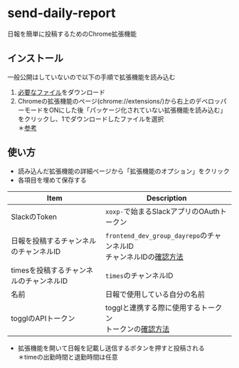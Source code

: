 # send-daily-report
日報を簡単に投稿するためのChrome拡張機能

## インストール
一般公開はしていないので以下の手順で拡張機能を読み込む

1. [必要なファイル](docs/dist.zip)をダウンロード
2. Chromeの拡張機能のページ(chrome://extensions/)から右上のデベロッパーモードをONにした後「パッケージ化されていない拡張機能を読み込む」をクリックし、1でダウンロードしたファイルを選択<br/>
＊[参考](https://note.affi-sapo-sv.com/chrome-extent-test.php)  

## 使い方
- 読み込んだ拡張機能の詳細ページから「拡張機能のオプション」をクリック
- 各項目を埋めて保存する

| Item | Description |
| --- | --- |
| SlackのToken  | `xoxp-`で始まるSlackアプリのOAuthトークン  |
| 日報を投稿するチャンネルのチャンネルID  | `frontend_dev_group_dayrepo`のチャンネルID<br/>チャンネルIDの[確認方法](https://zenn.dev/dashi296/articles/4324507780a3cf)  |
| timesを投稿するチャンネルのチャンネルID  | `times`のチャンネルID  |
| 名前  | 日報で使用している自分の名前  |
| togglのAPIトークン  | togglと連携する際に使用するトークン<br/>トークンの[確認方法](https://support.toggl.com/en/articles/3116844-where-is-my-api-key-located)  |

- 拡張機能を開いて日報を記載し送信するボタンを押すと投稿される<br/>＊timeの出勤時間と退勤時間は任意
